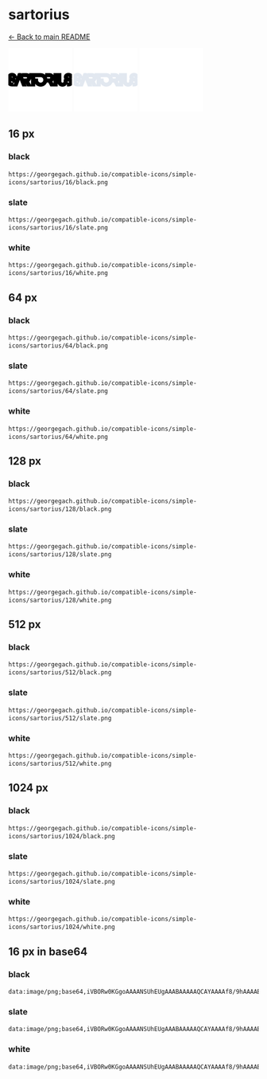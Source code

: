 # sartorius

[← Back to main README](../../README.md)


<img src="./128/black.png" width="128" alt="sartorius black icon" />
<img src="./128/slate.png" width="128" alt="sartorius slate icon" />
<img src="./128/white.png" width="128" alt="sartorius white icon" />

## 16 px

### black
```
https://georgegach.github.io/compatible-icons/simple-icons/sartorius/16/black.png
```

### slate
```
https://georgegach.github.io/compatible-icons/simple-icons/sartorius/16/slate.png
```

### white
```
https://georgegach.github.io/compatible-icons/simple-icons/sartorius/16/white.png
```

## 64 px

### black
```
https://georgegach.github.io/compatible-icons/simple-icons/sartorius/64/black.png
```

### slate
```
https://georgegach.github.io/compatible-icons/simple-icons/sartorius/64/slate.png
```

### white
```
https://georgegach.github.io/compatible-icons/simple-icons/sartorius/64/white.png
```

## 128 px

### black
```
https://georgegach.github.io/compatible-icons/simple-icons/sartorius/128/black.png
```

### slate
```
https://georgegach.github.io/compatible-icons/simple-icons/sartorius/128/slate.png
```

### white
```
https://georgegach.github.io/compatible-icons/simple-icons/sartorius/128/white.png
```

## 512 px

### black
```
https://georgegach.github.io/compatible-icons/simple-icons/sartorius/512/black.png
```

### slate
```
https://georgegach.github.io/compatible-icons/simple-icons/sartorius/512/slate.png
```

### white
```
https://georgegach.github.io/compatible-icons/simple-icons/sartorius/512/white.png
```

## 1024 px

### black
```
https://georgegach.github.io/compatible-icons/simple-icons/sartorius/1024/black.png
```

### slate
```
https://georgegach.github.io/compatible-icons/simple-icons/sartorius/1024/slate.png
```

### white
```
https://georgegach.github.io/compatible-icons/simple-icons/sartorius/1024/white.png
```

## 16 px in base64

### black
```
data:image/png;base64,iVBORw0KGgoAAAANSUhEUgAAABAAAAAQCAYAAAAf8/9hAAAABmJLR0QA/wD/AP+gvaeTAAAAmklEQVQ4je3QPa6BARCF4YcvColGR+sWEhqFXaiorUWlsYvbiWWIBShvQUMUEkHCJ0H8NbMDktt4k0kmmTknZ4Yv/08GI6xwQw15HFDCESlOKGKJCvpooSqEKS4hmOIcfQ+/2GOBZ1QXV6TZWM7iL4YNjFFAJ4wuKGOHB9pxQZKgHu4DzLDFHRNs8BOCNXKRqIkh5u/878uneAH2ayik4LySNQAAAABJRU5ErkJggg==
```

### slate
```
data:image/png;base64,iVBORw0KGgoAAAANSUhEUgAAABAAAAAQCAYAAAAf8/9hAAAABmJLR0QA/wD/AP+gvaeTAAAAyUlEQVQ4je3QOy4EABSG0e+/g2QSjURBQTGNUM0S9BKCWm0jOjtQ6BR2QSxCo0JBIuKZeN5PZQ0aZwkH/v29XN48HGOuLb9KV0gNtZ+SmgOfbV8sXsuasbiMjJrsxV4jLuXq9uHL5k2YTPwQLkItQ38mtS89QjaAJ8giQJId8TDyUTZvhEo8FwwZy/cpZFp7K/IM9S6Zx9yrbbsJoAxydft4pD387jqoCceDzrjjpHAHTpUsmOzavV1Vq22fhVoPdQI9+5f//379AOLjb8ikuGoTAAAAAElFTkSuQmCC
```

### white
```
data:image/png;base64,iVBORw0KGgoAAAANSUhEUgAAABAAAAAQCAYAAAAf8/9hAAAABmJLR0QA/wD/AP+gvaeTAAAApElEQVQ4je3QsSrFARjG4ecQpSzKwGCxKNO5BLtSWO3uwuQqTBaDuyAXYDSTUZRzFJKf5V92KYtnepev3vfj398bVee4xwc2sYBnrGCCKV6whDus4xjb2FB9VNPqrZpU19XrkI+q0+qpuu3bQfVeTWfwihncIIxxiUXsDS3esIpHfGJ3WDA7qs6G2ifD8RhzeMA81nCIfWzhCju4wPIvv/Tfj3wBNiVaR/ReQe4AAAAASUVORK5CYII=
```

